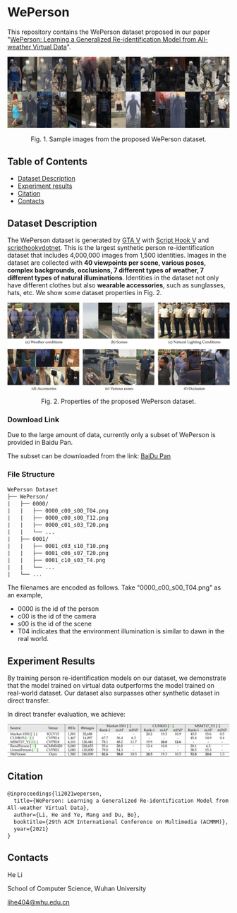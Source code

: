 # WePerson
This repository contains the WePerson dataset proposed in our paper "[WePerson: Learning a Generalized Re-identification Model from All-weather Virtual Data](https://dl.acm.org/doi/10.1145/3474085.3475455)".

<p align="center"><img width=700 src="https://github.com/lihe404/WePerson/blob/main/img/teaser.png"></p>
<p align="center">Fig. 1. Sample images from the proposed WePerson dataset.</p> 

## Table of Contents
- [Dataset Description](#dataset-description)
- [Experiment results](#experiment-results)
- [Citation](#citation)
- [Contacts](#contacts)

## Dataset Description

The WePerson dataset is  generated by [GTA V](https://www.rockstargames.com/gta-v) with [Script Hook V](http://www.dev-c.com/gtav/scripthookv/) and [scripthookvdotnet](https://github.com/crosire/scripthookvdotnet). This is the largest synthetic person re-identification dataset that includes 4,000,000 images from 1,500 identities. Images in the dataset are collected with **40 viewpoints per scene, various poses, complex backgrounds, occlusions, 7 different types of weather, 7 different types of natural illuminations**. Identities in the dataset not only have different clothes but also **wearable accessories**, such as sunglasses, hats, etc. We show some dataset properties in Fig. 2.

<p align="center"><img width=700 src="https://github.com/lihe404/WePerson/blob/main/img/properties.png"></p>
<p align="center">Fig. 2. Properties of the proposed WePerson dataset.</p> 

### Download Link
Due to the large amount of data, currently only a subset of WePerson is provided in Baidu Pan. 

The subset can be downloaded from the link:
[BaiDu Pan](https://pan.baidu.com/s/1JjiELlbMqHRFacvkMAf0lg?pwd=s4w6)

### File Structure
```
WePerson Dataset
├── WePerson/
|   ├── 0000/
|   |   ├── 0000_c00_s00_T04.png
|   |   ├── 0000_c00_s00_T12.png
|   |   ├── 0000_c01_s03_T20.png
|   |   └── ...
|   ├── 0001/
|   |   ├── 0001_c03_s10_T10.png
|   |   ├── 0001_c06_s07_T20.png
|   |   ├── 0001_c10_s03_T4.png
|   |   └── ...
|   └── ...
```

The filenames are encoded as follows. Take "0000_c00_s00_T04.png" as an example,
* 0000 is the id of the person
* c00 is the id of the camera
* s00 is the id of the scene
* T04 indicates that the environment illumination is similar to dawn in the real world. 

## Experiment Results
By training person re-identification models on our dataset, we demonstrate that the model trained on virtual data outperforms the model trained on real-world dataset. Our dataset also surpasses other synthetic dataset in direct transfer. 

In direct transfer evaluation, we achieve:
<p align="center"><img width=700 src="https://github.com/lihe404/WePerson/blob/main/img/results.png"></p>


## Citation
```
@inproceedings{li2021weperson,
  title={WePerson: Learning a Generalized Re-identification Model from All-weather Virtual Data},
  author={Li, He and Ye, Mang and Du, Bo},
  booktitle={29th ACM International Conference on Multimedia (ACMMM)},
  year={2021}
}
```

## Contacts
He Li

School of Computer Science, Wuhan University

lihe404@whu.edu.cn

